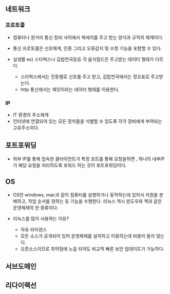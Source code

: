 

## 네트워크

### 프로토콜

- 컴퓨터나 원거리 통신 장비 사이에서 메세지를 주고 받는 양식과 규칙의 체계이다.

- 통신 프로토콜은 신호체계, 인증 그리고 오류감지 및 수정 기능을 포함할 수 있다.

- 실생활 ex) 스타벅스나 김밥천국등등 각 음식점드은  주고받는 데이터 형태가 다르다.
     - 스타벅스에서는 진동벨로 신호를 주고 받고, 김밥천국에서는 정오표로 주고받는다. 
     - http 통신에서는 패킷이라는 데이터 형태를 이용한다. 


### IP 
 - IT 환경의 주소체계
 - 인터넷에 연결되어 있는 모든 장치들을 식별할 수 있도록 각각 장비에게 부여되는 고유주소이다.
 



## 포트포워딩
- 외부 IP를 통해 접속한 클라이언트가 특정 포트를 통해 요청을하면 , 
    하나의 내부IP가 해당 요청을 처리하도록 포워드 하는 것이 포트포워딩이다.


## OS 
- OS란 windows, mac과 같이 컴퓨터를 실행하거나 동작하는데 있어서 자원을 분배하고, 작업 순서를 정하는 등 기능을 수행한다. 리눅스 역시 윈도우와 맥과 같은 운영체제의 한 종류이다.

- 리눅스를 많이 사용하는 이유?
     - 자유 라이센스 
     - 모든 소스가 공개되어 있어 운영체제를 설치하고 이용하는데 비용이 들지 않는다.
     - 오픈소스이므로 취약점에 노출 되어도 비교적 빠른 보안 업데이트가 가능하다.

## 서브도메인

## 리다이랙선
